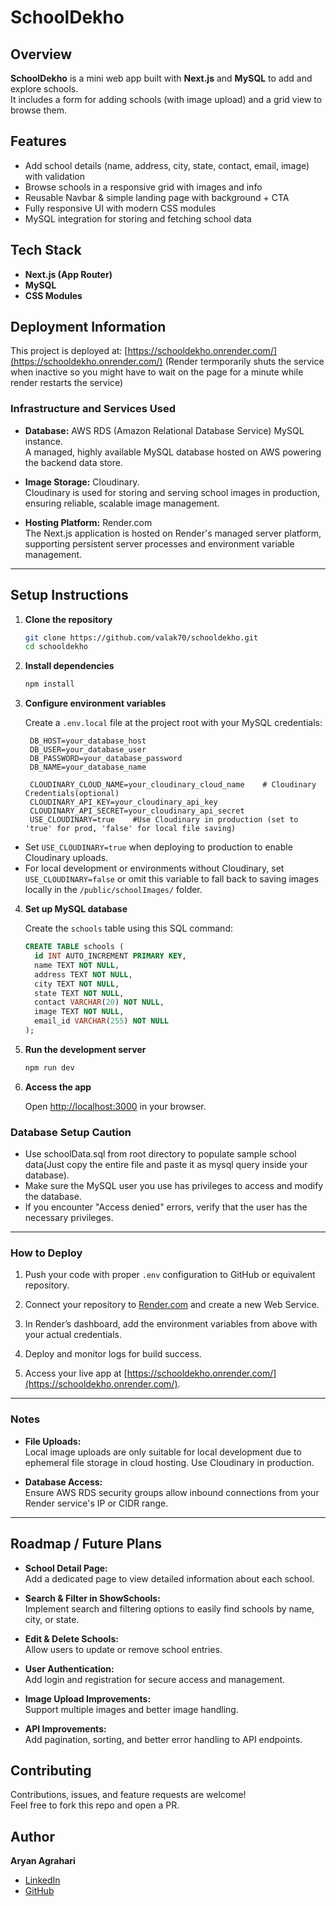 
# SchoolDekho

## Overview
**SchoolDekho** is a mini web app built with **Next.js** and **MySQL** to add and explore schools.  
It includes a form for adding schools (with image upload) and a grid view to browse them.

## Features
- Add school details (name, address, city, state, contact, email, image) with validation  
- Browse schools in a responsive grid with images and info  
- Reusable Navbar & simple landing page with background + CTA  
- Fully responsive UI with modern CSS modules  
- MySQL integration for storing and fetching school data  

## Tech Stack
- **Next.js (App Router)**  
- **MySQL**  
- **CSS Modules**
  
## Deployment Information

This project is deployed at: [https://schooldekho.onrender.com/](https://schooldekho.onrender.com/) (Render termporarily shuts the service when inactive so you might have to wait on the page for a minute while render restarts the service)

### Infrastructure and Services Used

- **Database:** AWS RDS (Amazon Relational Database Service) MySQL instance.  
  A managed, highly available MySQL database hosted on AWS powering the backend data store.

- **Image Storage:** Cloudinary.  
  Cloudinary is used for storing and serving school images in production, ensuring reliable, scalable image management.

- **Hosting Platform:** Render.com  
  The Next.js application is hosted on Render's managed server platform, supporting persistent server processes and environment variable management.

---


## Setup Instructions

1. **Clone the repository**

   ```bash
   git clone https://github.com/valak70/schooldekho.git
   cd schooldekho
   ```

2. **Install dependencies**

   ```bash
   npm install
   ```

3. **Configure environment variables**

   Create a `.env.local` file at the project root with your MySQL credentials:

   ```
    DB_HOST=your_database_host
    DB_USER=your_database_user
    DB_PASSWORD=your_database_password
    DB_NAME=your_database_name
   
    CLOUDINARY_CLOUD_NAME=your_cloudinary_cloud_name    # Cloudinary Credentials(optional)
    CLOUDINARY_API_KEY=your_cloudinary_api_key
    CLOUDINARY_API_SECRET=your_cloudinary_api_secret
    USE_CLOUDINARY=true    #Use Cloudinary in production (set to 'true' for prod, 'false' for local file saving)
   
   ```
- Set `USE_CLOUDINARY=true` when deploying to production to enable Cloudinary uploads.
- For local development or environments without Cloudinary, set `USE_CLOUDINARY=false` or omit this variable to fall back to saving images locally in the `/public/schoolImages/` folder.
4. **Set up MySQL database**

   Create the `schools` table using this SQL command:

   ```sql
   CREATE TABLE schools (
     id INT AUTO_INCREMENT PRIMARY KEY,
     name TEXT NOT NULL,
     address TEXT NOT NULL,
     city TEXT NOT NULL,
     state TEXT NOT NULL,
     contact VARCHAR(20) NOT NULL,
     image TEXT NOT NULL,
     email_id VARCHAR(255) NOT NULL
   );
   ```

5. **Run the development server**

   ```bash
   npm run dev
   ```

6. **Access the app**

   Open [http://localhost:3000](http://localhost:3000) in your browser.


### Database Setup Caution
- Use schoolData.sql from root directory to populate sample school data(Just copy the entire file and paste it as mysql query inside your database).
- Make sure the MySQL user you use has privileges to access and modify the database.
- If you encounter "Access denied" errors, verify that the user has the necessary privileges.

---
### How to Deploy

1. Push your code with proper `.env` configuration to GitHub or equivalent repository.

2. Connect your repository to [Render.com](https://render.com) and create a new Web Service.

3. In Render’s dashboard, add the environment variables from above with your actual credentials.

4. Deploy and monitor logs for build success.

5. Access your live app at [https://schooldekho.onrender.com/](https://schooldekho.onrender.com/).

---

### Notes

- **File Uploads:**  
  Local image uploads are only suitable for local development due to ephemeral file storage in cloud hosting. Use Cloudinary in production.

- **Database Access:**  
  Ensure AWS RDS security groups allow inbound connections from your Render service's IP or CIDR range.

---


## Roadmap / Future Plans

- **School Detail Page:**  
  Add a dedicated page to view detailed information about each school.

- **Search & Filter in ShowSchools:**  
  Implement search and filtering options to easily find schools by name, city, or state.

- **Edit & Delete Schools:**  
  Allow users to update or remove school entries.

- **User Authentication:**  
  Add login and registration for secure access and management.

- **Image Upload Improvements:**  
  Support multiple images and better image handling.

- **API Improvements:**  
  Add pagination, sorting, and better error handling to API endpoints.

##  Contributing

Contributions, issues, and feature requests are welcome!  
Feel free to fork this repo and open a PR.


##  Author

**Aryan Agrahari**  
- [LinkedIn](https://www.linkedin.com/in/valak70/)  
- [GitHub](https://github.com/valak70)  

